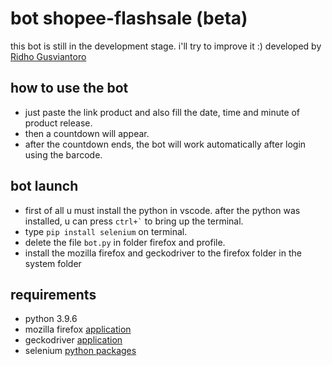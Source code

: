 # bot shopee-flashsale (beta)
this bot is still in the development stage. i'll try to improve it :)
developed by [Ridho Gusviantoro](https://instagram.com/rgusviantoro)

## how to use the bot
* just paste the link product and also fill the date, time and minute of product release.
* then a countdown will appear.
* after the countdown ends, the bot will work automatically after login using the barcode.

## bot launch
* first of all u must install the python in vscode. after the python was installed, u can press <code>ctrl+`</code> to bring up the terminal.
* type <code>pip install selenium</code> on terminal.
* delete the file <code>bot.py</code> in folder firefox and profile.
* install the mozilla firefox and geckodriver to the firefox folder in the system folder

## requirements
* python 3.9.6
* mozilla firefox [application](https://mozilla.org)
* geckodriver [application](https://github.com/mozilla/geckodriver/releases)
* selenium [python packages](https://pypi.org/project/selenium/)
